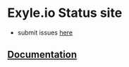 # Exyle.io Status site

- submit issues [here](https://github.com/exyleio/exyleio/issues)

## [Documentation](https://exyleio-docs.web.app/docs/projects/status-site/overview)
